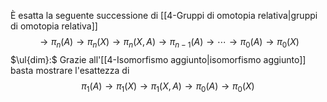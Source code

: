 È esatta la seguente successione di [[4-Gruppi di omotopia relativa|gruppi di omotopia relativa]]$$\to \pi_n(A)\to \pi_n(X)\to \pi_n(X,A)\to \pi_{n-1}(A)\to\cdots\to \pi_0(A)\to \pi_0(X)$$$\ul{dim}:$ Grazie all'[[4-Isomorfismo aggiunto|isomorfismo aggiunto]] basta mostrare l'esattezza di$$\pi_1(A)\to\pi_1(X)\to\pi_1(X,A)\to\pi_0(A)\to\pi_0(X)$$